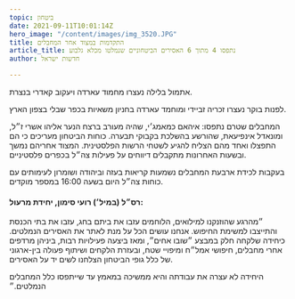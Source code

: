 ```yaml
---
topic: ביטחון
date: 2021-09-11T10:01:14Z
hero_image: "/content/images/img_3520.JPG"
title: התקדמות במצוד אחר המחבלים
article_title: נתפסו 4 מתוך 6 האסירים הביטחוניים שנמלטו מכלא גלבוע
author: חדשות ישראל

---
```

אתמול בלילה נעצרו מחמוד עארדה ויעקוב קאדרי בנצרת.

לפנות בוקר נעצרו זכריה זביידי ומוחמד עארדה בחניון משאיות בכפר שבלי בצפון הארץ.

המחבלים שטרם נתפסו: איהאם כמאמג׳י, שהיה מעורב ברצח הנער אליהו אשרי ז״ל, ומונאדל אינפיעאת, שהורשע בהשלכת בקבוקי תבערה. כוחות הביטחון מעריכים כי הם התפצלו ואחד מהם הצליח להגיע לשטחי הרשות הפלסטינית. המצוד אחריהם נמשך ובשעות האחרונות מתקבלים דיווחים על פעילות צה״ל בכפרים פלסטיניים.

בעקבות לכידת ארבעת המחבלים נשמעות קריאות בעזה וביהודה ושומרון לעימותים עם כוחות צה״ל היום בשעה 16:00 במספר מוקדים.

#### רס״ל (במיל׳) רועי סימון, יחידת מרעול:

״מהרגע שהוזנקנו למילואים, הלוחמים עזבו את ביתם בחג, עזבו את בתי הכנסת והתייצבו למשימת החיפוש. אנחנו עושים הכל על מנת לאתר את האסירים הנמלטים. כיחידה שלקחה חלק במבצע ״שובו אחים״, ומאז ביצעה פעילויות רבות, ביניהן מרדפים אחרי מחבלים, חיפושי אמל״ח ומיפויי שטח, ובעזרת הלקחים ושיתוף פעולה בין-ארגוני של כלל גופי הביטחון הצלחנו לשים יד על האסירים.

היחידה לא עצרה את עבודתה והיא ממשיכה במאמץ עד שייתפסו כלל המחבלים הנמלטים.״